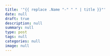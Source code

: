 ```yaml
---
title: '"{{ replace .Name "-" " " | title }}"'
date: null
draft: true
description: null
summary: null
type: post
tags: null
categories: null
image: null
---
```


